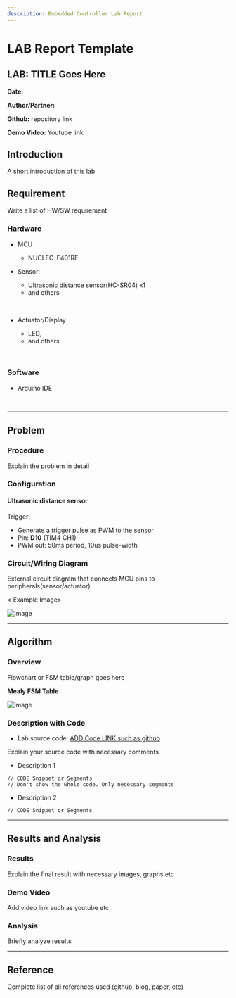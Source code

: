```yaml
---
description: Embedded Controller Lab Report
---
```


# LAB Report Template



## LAB: TITLE Goes Here

**Date:**

**Author/Partner:**

**Github:** repository link

**Demo Video:** Youtube link

## Introduction

A short introduction of this lab

## Requirement

Write a list of HW/SW requirement

### Hardware

* MCU
  * NUCLEO-F401RE
*   Sensor:

    * Ultrasonic distance sensor(HC-SR04) x1
    * and others

    ​
*   Actuator/Display

    * LED,
    * and others

    ​

### Software

*   Arduino IDE

    ​

***

## Problem

### Procedure

Explain the problem in detail



### Configuration

#### Ultrasonic distance sensor

Trigger:

* Generate a trigger pulse as PWM to the sensor
* Pin: **D10** (TIM4 CH1)
* PWM out: 50ms period, 10us pulse-width

### Circuit/Wiring Diagram

External circuit diagram that connects MCU pins to peripherals(sensor/actuator)

< Example Image>

&#x20;![image](https://www.researchgate.net/publication/345431623/figure/fig10/AS:955186134675470@1604745529957/Connection-with-Arduino-Buzzer.jpg)

***

## Algorithm

### Overview

Flowchart or FSM table/graph goes here

**Mealy FSM Table**

![image](https://user-images.githubusercontent.com/38373000/189826276-d306f435-fdf9-4612-aa98-026b383a896a.png)

### Description with Code

* Lab source code: [ADD Code LINK such as github](https://github.com/ykkimhgu/EC-student/)



Explain your source code with necessary comments

* Description 1

```
// CODE Snippet or Segments
// Don't show the whole code. Only necessary segments
```

* Description 2

```
// CODE Snippet or Segments
```

***

## Results and Analysis

### Results

Explain the final result with necessary images, graphs etc

### Demo Video

Add video link such as youtube etc

### Analysis

Briefly analyze results

***

## Reference

Complete list of all references used (github, blog, paper, etc)
